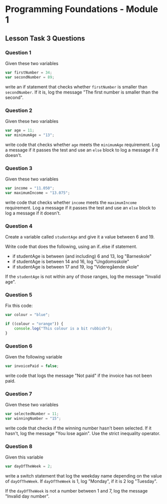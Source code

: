 # Programming Foundations - Module 1

## Lesson Task 3 Questions

### Question 1

Given these two variables

```js
var firstNumber = 34;
var secondNumber = 89;
```

write an if statement that checks whether `firstNumber` is smaller than `secondNumber`. If it is, log the message "The first number is smaller than the second".

### Question 2

Given these two variables

```js
var age = 11;
var minimumAge = "13";
```

write code that checks whether `age` meets the `minimumAge` requirement. Log a message if it passes the test and use an `else` block to log a message if it doesn't.

### Question 3

Given these two variables

```js
var income = "11.050";
var maximumIncome = "13.075";
```

write code that checks whether `income` meets the `maximumIncome` requirement. Log a message if it passes the test and use an `else` block to log a message if it doesn't.

### Question 4

Create a variable called `studentAge` and give it a value between 6 and 19.

Write code that does the following, using an if..else if statement.

-   if studentAge is between (and including) 6 and 13, log "Barneskole"
-   if studentAge is between 14 and 16, log "Ungdomsskole"
-   if studentAge is between 17 and 19, log "Videregående skole"

If the `studentAge` is not within any of those ranges, log the message "Invalid age".

### Question 5

Fix this code:

```js
var colour = "blue";

if ((colour = "orange")) {
    console.log("This colour is a bit rubbish");
}
```

### Question 6

Given the following variable

```js
var invoicePaid = false;
```

write code that logs the message "Not paid" if the invoice has not been paid.

### Question 7

Given these two variables

```js
var selectedNumber = 11;
var winningNumber = "15";
```

write code that checks if the winning number hasn't been selected. If it hasn't, log the message "You lose again". Use the strict inequality operator.

### Question 8

Given this variable

```js
var dayOfTheWeek = 2;
```

write a switch statement that log the weekday name depending on the value of `dayOfTheWeek`. If `dayOfTheWeek` is 1, log "Monday", if it is 2 log "Tuesday".

If the `dayOfTheWeek` is not a number between 1 and 7, log the message "Invalid day number".
